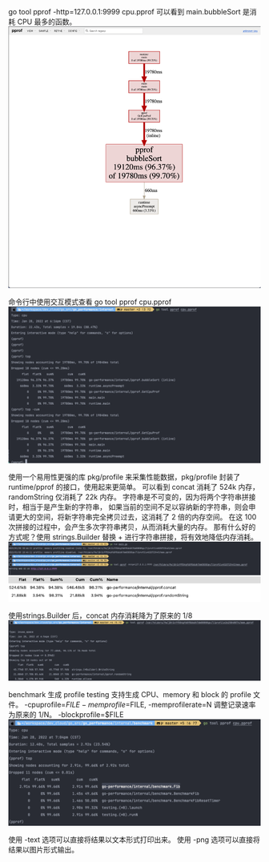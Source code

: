 go tool pprof -http=127.0.0.1:9999 cpu.pprof
可以看到 main.bubbleSort 是消耗 CPU 最多的函数。
![img.png](images/img.png)

命令行中使用交互模式查看
go tool pprof cpu.pprof
![img.png](images/img1.png)

使用一个易用性更强的库 pkg/profile 来采集性能数据，pkg/profile 封装了 runtime/pprof 的接口，使用起来更简单。
可以看到 concat 消耗了 524k 内存，randomString 仅消耗了 22k 内存。
字符串是不可变的，因为将两个字符串拼接时，相当于是产生新的字符串，
如果当前的空间不足以容纳新的字符串，则会申请更大的空间，将新字符串完全拷贝过去，这消耗了 2 倍的内存空间。
在这 100 次拼接的过程中，会产生多次字符串拷贝，从而消耗大量的内存。
那有什么好的方式呢？使用 strings.Builder 替换 + 进行字符串拼接，将有效地降低内存消耗。
![img.png](images/img2.png)
![img.png](images/img3.png)

使用strings.Builder 后，concat 内存消耗降为了原来的 1/8
![img.png](images/img4.png)

benchmark 生成 profile
testing 支持生成 CPU、memory 和 block 的 profile 文件。
-cpuprofile=$FILE
-memprofile=$FILE, -memprofilerate=N 调整记录速率为原来的 1/N。
-blockprofile=$FILE
![img.png](images/img5.png)

使用 -text 选项可以直接将结果以文本形式打印出来。
使用 -png 选项可以直接将结果以图片形式输出。
